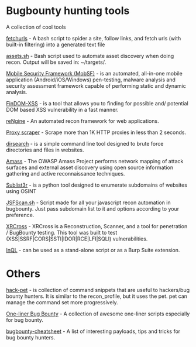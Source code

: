 # Bugbounty hunting tools
A collection of cool tools


[fetchurls](https://github.com/adamdehaven/fetchurls) - A bash script to spider a site, follow links, and fetch urls (with built-in filtering) into a generated text file

[assets.sh](https://github.com/mr-n30/assets) - Bash script used to automate asset discovery when doing recon. Output will be saved in: ~/targets/<domain>.
  
[Mobile Security Framework (MobSF)](https://github.com/MobSF/Mobile-Security-Framework-MobSF) - is an automated, all-in-one mobile application (Android/iOS/Windows) pen-testing, malware analysis and security assessment framework capable of performing static and dynamic analysis.

[FinDOM-XSS](https://github.com/dwisiswant0/findom-xss) - is a tool that allows you to finding for possible and/ potential DOM based XSS vulnerability in a fast manner.

[reNgine](https://github.com/yogeshojha/rengine) - An automated recon framework for web applications.

[Proxy scraper](https://github.com/iw4p/rotating-proxy-scraper) - Scrape more than 1K HTTP proxies in less than 2 seconds.

[dirsearch](https://github.com/maurosoria/dirsearch) - is a simple command line tool designed to brute force directories and files in websites.

[Amass](https://github.com/OWASP/Amass) - The OWASP Amass Project performs network mapping of attack surfaces and external asset discovery using open source information gathering and active reconnaissance techniques.

[Sublist3r](https://github.com/aboul3la/Sublist3r) - is a python tool designed to enumerate subdomains of websites using OSINT

[JSFScan.sh](https://github.com/KathanP19/JSFScan.sh) - Script made for all your javascript recon automation in bugbounty. Just pass subdomain list to it and options according to your preference.

[XRCross](https://github.com/pikpikcu/XRCross) - XRCross is a Reconstruction, Scanner, and a tool for penetration / BugBounty testing. 
This tool was built to test (XSS|SSRF|CORS|SSTI|IDOR|RCE|LFI|SQLI) vulnerabilities.

[InQL](https://github.com/doyensec/inql) - can be used as a stand-alone script or as a Burp Suite extension.

# Others

[hack-pet](https://github.com/hahwul/hack-pet) - is collection of command snippets that are useful to hackers/bug bounty hunters. It is similar to the recon_profile, but it uses the pet. pet can manage the command set more progressively.

[One-liner Bug Bounty](https://github.com/dwisiswant0/awesome-oneliner-bugbounty) - A collection of awesome one-liner scripts especially for bug bounty.

[bugbounty-cheatsheet](https://github.com/EdOverflow/bugbounty-cheatsheet) - A list of interesting payloads, tips and tricks for bug bounty hunters.
